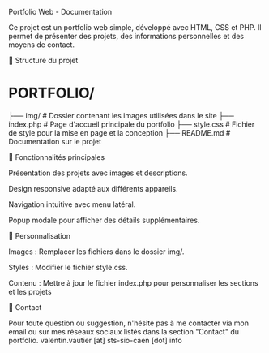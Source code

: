 Portfolio Web - Documentation

Ce projet est un portfolio web simple, développé avec HTML, CSS et PHP. Il permet de présenter des projets, des informations personnelles et des moyens de contact.

📁 Structure du projet

# PORTFOLIO/
├── img/              # Dossier contenant les images utilisées dans le site
├── index.php         # Page d'accueil principale du portfolio
├── style.css         # Fichier de style pour la mise en page et la conception
├── README.md         # Documentation sur le projet

🚀 Fonctionnalités principales

Présentation des projets avec images et descriptions.

Design responsive adapté aux différents appareils.

Navigation intuitive avec menu latéral.

Popup modale pour afficher des détails supplémentaires.

🎨 Personnalisation

Images : Remplacer les fichiers dans le dossier img/.

Styles : Modifier le fichier style.css.

Contenu : Mettre à jour le fichier index.php pour personnaliser les sections et les projets

📧 Contact

Pour toute question ou suggestion, n'hésite pas à me contacter via mon email ou sur mes réseaux sociaux listés dans la section "Contact" du portfolio.
valentin.vautier [at] sts-sio-caen [dot] info
